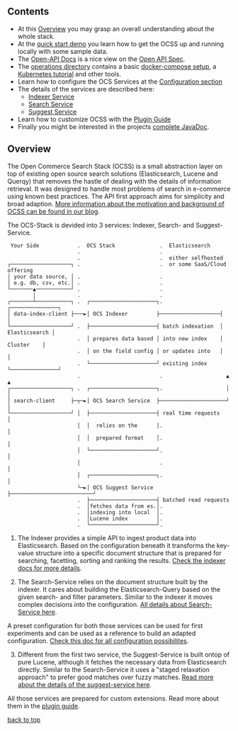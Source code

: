 
## Contents

- At this [Overview](#overview) you may grasp an overall understanding about the whole stack.
- At the [quick start demo](quick_start_demo.md) you learn how to get the OCSS up and running locally with some sample data.
- The [Open-API Docs](./openapi/) is a nice view on the [Open API Spec](https://github.com/CommerceExperts/open-commerce-search/tree/master/open-commerce-search-api/src/main/resources/openapi.yaml).
- The [operations directory](https://github.com/CommerceExperts/open-commerce-search/tree/master/operations) contains a basic [docker-compose setup](https://github.com/CommerceExperts/open-commerce-search/tree/master/operations/docker-compose), a [Kubernetes tutorial](https://github.com/CommerceExperts/open-commerce-search/tree/master/operations/k8s) and other tools.
- Learn how to configure the OCS Services at the [Configuration section](configuration.md)
- The details of the services are described here:
  - [Indexer Service](indexer_service.md)
  - [Search Service](search_service.md)
  - [Suggest Service](suggest_service.md)
- Learn how to customize OCSS with the [Plugin Guide](plugin_guide.md)
- Finally you might be interested in the projects [complete JavaDoc](apidocs/).


## Overview

The Open Commerce Search Stack (OCSS) is a small abstraction layer on top of existing open source search solutions (Elasticsearch, Lucene and Querqy) that removes the hastle of dealing with the details of information retrieval. It was designed to handle most problems of search in e-commerce using known best practices. 
The API first approach aims for simplicity and broad adaption.
[More information about the motivation and background of OCSS can be found in our blog](https://blog.searchhub.io/introducing-open-commerce-search-stack-ocss).

The OCS-Stack is devided into 3 services: Indexer, Search- and Suggest-Service.

```
 Your Side            .  OCS Stack              .  Elasticsearch
                      .                         .
                      .                         .  either selfhosted
┌───────────────────┐ .                         .  or some SaaS/Cloud offering
│ your data source, │ .                         .
│ e.g. db, csv, etc.│ .                         .
└───────▲───────────┘ .                         .
        │             .                         .
┌───────┴───────────┐ .  ┌─────────────────────┐.                  ┌───────────────┐
│ data-index-client ├───►│ OCS Indexer         ├───────────────────┤               │
└───────────────────┘ .  ├─────────────────────┤ batch indexation  │ Elasticsearch │
                      .  │ prepares data based │ into new index    │    Cluster    │
                      .  │ on the field config │ or updates into   │               │
                      .  └─────────────────────┘ existing index    └───────────────┘
                      .                         .                    ▲    ▲
┌───────────────────┐ .  ┌─────────────────────┐.                    │    │
│ search-client     ├─┬─►│ OCS Search Service  ├─────────────────────┘    │
└───────────────────┘ │  ├─────────────────────┤ real time requests       │
                      │  │  relies on the      │.                         │
                      │  │  prepared format    │.                         │
                      │  └─────────────────────┘.                         │
                      │                         .                         │
                      │  ┌─────────────────────┐.                         │
                      └─►│ OCS Suggest Service ├──────────────────────────┘
                      .  ├─────────────────────┤ batched read requests
                      .  │fetches data from es.│.
                      .  │indexing into local  │.
                      .  │Lucene index         │.
                      .  └─────────────────────┘.
```


1) The Indexer provides a simple API to ingest product data into Elasticsearch. Based on the configuration beneath it transforms the key-value structure into a specific document structure that is prepared for searching, facetting, sorting and ranking the results. [Check the indexer docs for more details](indexer_service.md).

2) The Search-Service relies on the document structure built by the indexer. It cares about building the Elasticsearch-Query based on the given search- and filter parameters. Similar to the indexer it moves complex decisions into the configuration. [All details about Search-Service here](search_service.md).

A preset configuration for both those services can be used for first experiments and can be used as a reference to build an adapted configuration. [Check this doc for all configuration possibilites](configuration.md).

3) Different from the first two service, the Suggest-Service is built ontop of pure Lucene, although it fetches the necessary data from Elasticsearch directly. Similar to the Search-Service it uses a "staged relaxation approach" to prefer good matches over fuzzy matches. [Read more about the details of the suggest-service here](suggest_service.md).

All those services are prepared for custom extensions. Read more about them in the [plugin guide](plugin_guide.md).

[back to top](#)

